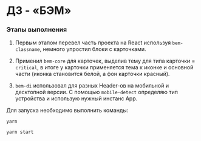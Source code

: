 # ДЗ - «БЭМ»

### Этапы выполнения

1. Первым этапом перевел часть проекта на React используя `bem-classname`, немного упростил блоки с карточками.

2. Применил `bem-core` для карточек, выделив тему для типа карточки = `critical`, в итоге у карточки применяется тема к иконке и основной части (иконка становится белой, а фон карточки красный).

3. `bem-di` использовал для разных Header-ов на мобильной и десктопной версии. С помощью `mobile-detect` определяю тип устройства и использую нужный инстанс App.

Для запуска необходимо выполнить команды:
```
yarn

yarn start
```